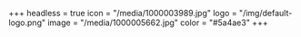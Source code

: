 +++
headless = true
icon = "/media/1000003989.jpg"
logo = "/img/default-logo.png"
image = "/media/1000005662.jpg"
color = "#5a4ae3"
+++
